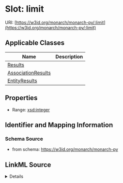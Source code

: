 # Slot: limit

URI: [https://w3id.org/monarch/monarch-py/:limit](https://w3id.org/monarch/monarch-py/:limit)



<!-- no inheritance hierarchy -->




## Applicable Classes

| Name | Description |
| --- | --- |
[Results](Results.md) | 
[AssociationResults](AssociationResults.md) | 
[EntityResults](EntityResults.md) | 






## Properties

* Range: [xsd:integer](xsd:integer)







## Identifier and Mapping Information







### Schema Source


* from schema: https://w3id.org/monarch/monarch-py




## LinkML Source

<details>
```yaml
name: limit
from_schema: https://w3id.org/monarch/monarch-py
rank: 1000
alias: limit
domain_of:
- Results
range: integer

```
</details>